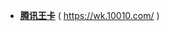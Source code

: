 - [**腾讯王卡**](https://taoste.github.io/Hello-World/github/wk.10010.com/index.html) ( https://wk.10010.com/ )


